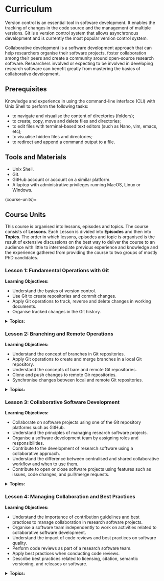 # Curriculum

Version control is an essential tool in software development. It enables the tracking of changes in the code source and the management of multiple versions. Git is a version control system that allows asynchronous development and is currently the most popular version control system. 

Collaborative development is a software development approach that can help researchers organise their software projects, foster collaboration among their peers and create a community around open-source research software.
Researchers involved or expecting to be involved in developing research software can benefit greatly from mastering the basics of collaborative development.


## Prerequisites

Knowledge and experience in using the command-line interface (CLI) with Unix Shell to perform the following tasks:

* to navigate and visualise the content of directories (folders);
* to create, copy, move and delete files and directories;
* to edit files with terminal-based text editors (such as Nano, vim, emacs, etc);
* to visualise hidden files and directories;
* to redirect and append a command output to a file.

## Tools and Materials

* Unix Shell.
* Git.
* GitHub account or account on a similar platform.
* A laptop with administrative privileges running MacOS, Linux or Windows.

(course-units)=
## Course Units

This course is organised into lessons, episodes and topics. The course consists of **Lessons**. Each Lesson is divided into **Episodes** and then into **Topics**. The order in which lessons, episodes and topic is organised is the result of extensive discussions on the best way to deliver the course to an audience with little to intermediate previous experience and knowledge and the experience gathered from providing the course to two groups of mostly PhD candidates. 

### Lesson 1: Fundamental Operations with Git 

**Learning Objectives:**
- Understand the basics of version control.
- Use Git to create repositories and commit changes.
- Apply Git operations to track, reverse and delete changes in working documents.
- Organise tracked changes in the Git history.

<details>
<summary>
<b>Topics:</b>
</summary>

| Episode | Topic |
|:----|:----|
| **1.1** | **Git repositories for version control** | 
|  | Introduction to Git | 
|  | Git command syntax and getting help | 
|  | Creating an empty repository | 
| **1.2** | **Tracking changes in working documents** | 
|  | Tracking changes with the index | 
|  | Not tracking and stop tracking | 
|  | Undoing changes with the index | 
|  | Deleting and renaming tracked files and directories  | 
| **1.3** | **Organising tracked changes in a history** | 
|  | Committing changes with a configured identity and a message | 
|  | Inspecting changes using the history | 
|  | Undoing changes with the history | 
|  | Marking the history using tags | 

</details>

### Lesson 2: Branching and Remote Operations

**Learning Objectives:**
- Understand the concept of branches in Git repositories.
- Apply Git operations to create and merge branches in a local Git repository.
- Understand the concepts of bare and remote Git repositories. 
- Clone and push changes to remote Gir repositories.
- Synchronise changes between local and remote Git repositories.


<details>
<summary>
<b>Topics:</b>
</summary>

| Episode | Topic |
|:----|:----|
| **2.1** | **Branching** | 
| --- | Create, rename, change, and delete branches | 
| --- | Develop and compare branches | 
| --- | Visualise and merge branches and resolve conflicts | 
| **2.2** | **Operations with remotes** | 
| --- | Create a bare repositories |
| --- | Cloning and pushing to upstreams |
| --- | Syncing changes between repositories |


</details>

### Lesson 3: Collaborative Software Development

**Learning Objectives:**
- Collaborate on software projects using one of the Git repository platforms such as GitHub.
- Understand the principles of managing research software projects.
- Organise a software development team by assigning roles and responsibilities.
- Contribute to the development of research software using a collaborative approach.
- Understand the difference between centralised and shared collaborative workflow and when to use them.
- Contribute to open or close software projects using features such as issues, code changes, and pull/merge requests.

<details>
<summary>
<b>Topics:</b>
</summary>
  
| Episode | Topic |
|:----|:----|
| **3.1** | **Collaborative Platforms** |
| --- | Connecting to code repositories |
| --- | Exploring the GitHub GUI |
| --- | Collaborating |
| **3.2** | **Collaborative Development for Research Software** |
| --- | When should we aim for a collaborative approach? |
| --- | Management strategies |
| --- | Roles and responsibilities |
| --- | Documenting issues |
| --- | Centralise workflow: branching
| --- | Pull requests
| --- | Shared workflow: forking

</details>

### Lesson 4: Managing Collaboration and Best Practices

**Learning Objectives:**

- Understand the importance of contribution guidelines and best practices to manage collaboration in research software projects.
- Organise a software team independently to work on activities related to collaborative software development.
- Understand the impact of code reviews and best practices on software quality.
- Perform code reviews as part of a research software team.
- Apply best practices when conducting code reviews. 
- Describe best practices related to licensing, citation, semantic versioning, and releases or software.

<details>
<summary>
<b>Topics:</b>
</summary>
  
| Episode | Topic |
|:----|:----|
| **4.1** |  **Managing collaboration** |
| --- | Code Reviews |
| --- | Contributing Guidelines |
| **4.2** | **Licensing and Citation** |
| --- | Open source Licenses |
| --- | Citation |
| **4.3** | **Releasing Software** | 
| --- | Semantic versioning |
| --- | Softare Releases |

</details>